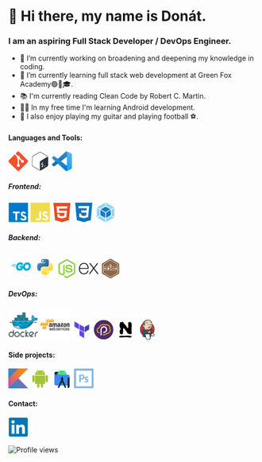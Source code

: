 # 👋 Hi there, my name is Donát.
### I am an aspiring Full Stack Developer / DevOps Engineer.
 
 
 - 🔭 I’m currently working on broadening and deepening my knowledge in coding.
 - 🌱 I’m currently learning full stack web development at Green Fox Academy🟢🦊🎓.
 - 📚 I'm currently reading Clean Code by Robert C. Martin.
 -  👨‍💻 In my free time I'm learning Android development.
 - 🎸 I also enjoy playing my guitar and playing football ⚽.
 
<h4 align="left">Languages and Tools:</h4>
<p align="left">
 
 
 <a href="https://git-scm.com/" target="_blank">
  <img src="./src/git-plain.svg" alt="git" width="40" height="40"/></a>
 
  <a href="https://www.gnu.org/software/bash/" target="_blank">
  <img src="./src/bash-plain.svg" alt="bash" width="40" height="40"/></a>

  <a href="https://code.visualstudio.com" target="_blank">
  <img src="./src/vscode.svg.png" alt="VSCode" width="40" height="40"/></a>
  </p>
 
<h5 align="left">Frontend:</h5>
<p align="left">
 
  <a href="https://www.typescriptlang.org/" target="_blank">
  <img src="./src/typescript-plain.svg" alt="typescript" width="40" height="40"/></a>
 
 <a href="https://www.javascript.com/" target="_blank">
 <img src="./src/javascript-plain.svg" alt="javascript" width="40" height="40"/></a>

 <a href="https://www.w3.org/html/" target="_blank">
 <img src="./src/html5-plain.svg" alt="html5" width="40" height="40"/></a>

 <a href="https://www.w3schools.com/css/" target="_blank">
 <img src="./src/css3-plain.svg" alt="css3" width="40" height="40"/></a>
 
 <a href="https://webpack.js.org/" target="_blank">
 <img src="./src/webpack-original.svg" alt="webpack" width="40" height="40"/></a>



<h5 align="left">Backend:</h5>
<p align="left">

<a href="https://golang.org/" target="_blank">
<img src="./src/go.png" alt="golang" width="50" height="50"/></a>

<a href="https://www.python.org/" target="_blank">
<img src="./src/python-original.svg" alt="pyton" width="40" height="40"/></a>

<a href="https://nodejs.org" target="_blank">
<img src="./src/nodejs-plain.svg" alt="nodejs" width="40" height="40"/></a>
 
<a href="https://expressjs.com/" target="_blank">
<img src="./src/express-original.svg" alt="express" width="40" height="40"/></a>

<a href="https://mochajs.org/" target="_blank">
<img src="./src/mocha-plain.svg" alt="mocha" width="40" height="40"/></a>
 
 
 
<h5 align="left">DevOps:</h5>
<p align="left">
 
 
<a href="https://www.docker.com/" target="_blank"> 
<img src="./src/docker-original-wordmark.svg" alt="docker" width="60" height="60"/></a>

<a href="https://aws.amazon.com/" target="_blank"> 
<img src="./src/amazonwebservices-original-wordmark.svg" alt="AWS" width="60" height="60"/></a>

<a href="https://www.terraform.io/" target="_blank"> 
<img src="./src/terraform.png" alt="terraform" width="40" height="40"/></a>

<a href="https://www.pulumi.com/" target="_blank">
<img src="./src/pulumi.svg" alt="pulumi" width="40" height="40"/></a>

<a href="https://www.nagios.org/" target="_blank">
<img src="./src/nagios.png" alt="nagios" width="40" height="40"/></a>

<a href="https://www.jenkins.io/" target="_blank">
<img src="./src/jenkins-original.svg" alt="jenkins" width="40" height="40"/></a>


  <h4 align="left">Side projects:</h4>
<p align="left">

  <a href="https://kotlinlang.org" target="_blank">
  <img src="./src/kotlin-original.svg" alt="kotlin" width="40" height="40"/></a> 
  
  <a href="https://developer.android.com" target="_blank">
  <img src="./src/android-plain.svg" alt="android" width="40" height="40"/></a>

  <a href="https://developer.android.com" target="_blank">
  <img src="./src/androidstudio.svg" alt="android" width="40" height="40"/></a>

  <a href="https://www.photoshop.com/en" target="_blank">
  <img src="./src/photoshop-line.svg" alt="photoshop" width="40" height="40"/></a> 
  </p>

  <h4 align="left">Contact:</h4>
<p align="left">

  <a href="https://www.linkedin.com/in/donatmolnar" target="_blank">
  <img src="./src/linkedin-original.svg" alt="linkedin" width="40" height="40"/></a>
</p>


![Profile views](https://gpvc.arturio.dev/donatmolnar)

<!--
Here are some ideas to get you started:

- 👯 I’m looking to collaborate on ...
- 🤔 I’m looking for help with ...
- 💬 Ask me about ...
- 📫 How to reach me: ...
- 😄 Pronouns: ...
- ⚡ Fun fact: ...
-->
